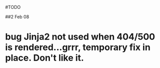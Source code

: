 #TODO

##2 Feb 08

# __bug__ Jinja2 not used when 404/500 is rendered...grrr, temporary fix in place.  Don't like it.
